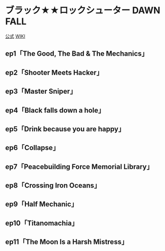 # ブラック★★ロックシューター DAWN FALL

[公式](https://blackrockshooter-dawnfall.com/) 
[WIKI](https://ja.wikipedia.org/wiki/%E3%83%96%E3%83%A9%E3%83%83%E3%82%AF%E2%98%85%E3%83%AD%E3%83%83%E3%82%AF%E3%82%B7%E3%83%A5%E3%83%BC%E3%82%BF%E3%83%BC) 

## ep1「The Good, The Bad & The Mechanics」

## ep2「Shooter Meets Hacker」

## ep3「Master Sniper」

## ep4「Black falls down a hole」

## ep5「Drink because you are happy」

## ep6「Collapse」

## ep7「Peacebuilding Force Memorial Library」

## ep8「Crossing Iron Oceans」

## ep9「Half Mechanic」

## ep10「Titanomachia」

## ep11「The Moon Is a Harsh Mistress」
